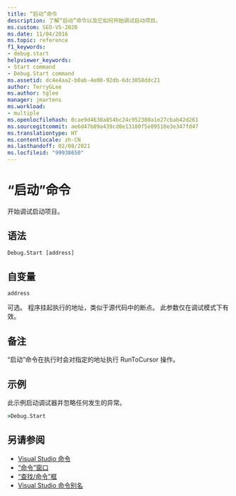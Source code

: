 ```yaml
---
title: “启动”命令
description: 了解“启动”命令以及它如何开始调试启动项目。
ms.custom: SEO-VS-2020
ms.date: 11/04/2016
ms.topic: reference
f1_keywords:
- debug.start
helpviewer_keywords:
- Start command
- Debug.Start command
ms.assetid: dc4e4aa2-b0ab-4e00-92db-6dc3058ddc21
author: TerryGLee
ms.author: tglee
manager: jmartens
ms.workload:
- multiple
ms.openlocfilehash: 0cae9d4630a854bc24c952380a1e27cbab42d261
ms.sourcegitcommit: ae6d47b09a439cd0e13180f5e89510e3e347fd47
ms.translationtype: HT
ms.contentlocale: zh-CN
ms.lasthandoff: 02/08/2021
ms.locfileid: "99938650"
---
```

# <a name="start-command"></a>“启动”命令
开始调试启动项目。

## <a name="syntax"></a>语法

```cmd
Debug.Start [address]
```

## <a name="arguments"></a>自变量
`address`

可选。 程序挂起执行的地址，类似于源代码中的断点。 此参数仅在调试模式下有效。

## <a name="remarks"></a>备注
“启动”命令在执行时会对指定的地址执行 RunToCursor 操作。

## <a name="example"></a>示例
此示例启动调试器并忽略任何发生的异常。

```cmd
>Debug.Start
```

## <a name="see-also"></a>另请参阅

- [Visual Studio 命令](../../ide/reference/visual-studio-commands.md)
- [“命令”窗口](../../ide/reference/command-window.md)
- [“查找/命令”框](../../ide/find-command-box.md)
- [Visual Studio 命令别名](../../ide/reference/visual-studio-command-aliases.md)
